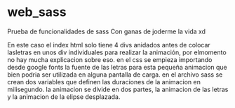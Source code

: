 # web_sass
Prueba de funcionalidades de sass
Con ganas de joderme la vida xd

En este caso el index html solo tiene 4 divs anidados antes de colocar lasletras en unos div individuales para realizar la animación, por elmomento no hay mucha explicacion sobre eso.
en el css se empieza importando desde google fonts la fuente de las letras para esta pequeña animacion que bien podria ser utilizada en alguna pantalla de carga. en el archivo sass se crean dos variables que definen las duraciones de la animacion en milisegundo.
la animacion se divide en dos partes, la animacion de las letras y la animacion de la elipse desplazada.